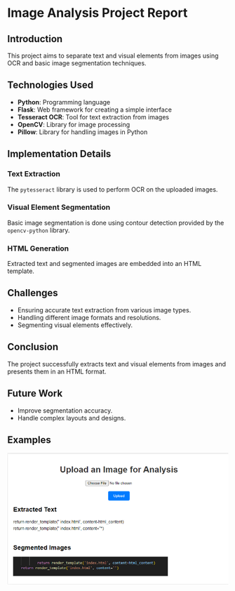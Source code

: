 # Image Analysis Project Report

## Introduction

This project aims to separate text and visual elements from images using OCR and basic image segmentation techniques.

## Technologies Used

- **Python**: Programming language
- **Flask**: Web framework for creating a simple interface
- **Tesseract OCR**: Tool for text extraction from images
- **OpenCV**: Library for image processing
- **Pillow**: Library for handling images in Python

## Implementation Details

### Text Extraction

The `pytesseract` library is used to perform OCR on the uploaded images.

### Visual Element Segmentation

Basic image segmentation is done using contour detection provided by the `opencv-python` library.

### HTML Generation

Extracted text and segmented images are embedded into an HTML template.

## Challenges

- Ensuring accurate text extraction from various image types.
- Handling different image formats and resolutions.
- Segmenting visual elements effectively.

## Conclusion

The project successfully extracts text and visual elements from images and presents them in an HTML format.

## Future Work

- Improve segmentation accuracy.
- Handle complex layouts and designs.

## Examples

![Example Image](images/example.png)
